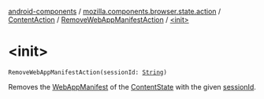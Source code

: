 [android-components](../../../index.md) / [mozilla.components.browser.state.action](../../index.md) / [ContentAction](../index.md) / [RemoveWebAppManifestAction](index.md) / [&lt;init&gt;](./-init-.md)

# &lt;init&gt;

`RemoveWebAppManifestAction(sessionId: `[`String`](https://kotlinlang.org/api/latest/jvm/stdlib/kotlin/-string/index.html)`)`

Removes the [WebAppManifest](../../../mozilla.components.concept.engine.manifest/-web-app-manifest/index.md) of the [ContentState](../../../mozilla.components.browser.state.state/-content-state/index.md) with the given [sessionId](session-id.md).

